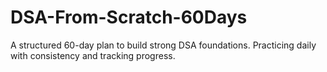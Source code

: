 # DSA-From-Scratch-60Days
A structured 60-day plan to build strong DSA foundations. Practicing daily with consistency and tracking progress.
